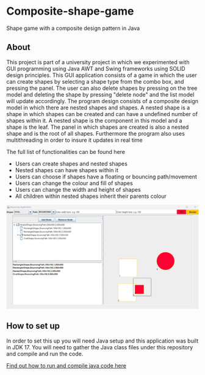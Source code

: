 # Composite-shape-game
Shape game with a composite design pattern in Java

## About 

This project is part of a university project in which we experimented with GUI programming using Java AWT and Swing frameworks using SOLID design principles. This GUI application consists of a game in which the user can create shapes by selecting a shape type from the combo box, and pressing the panel. The user can also delete shapes by pressing on the tree model and deleting the shape by pressing "delete node" and the list model will update accordingly. The program design consists of a composite design model in which there are nested shapes and shapes. A nested shape is a shape in which shapes can be created and can have a undefined number of shapes within it. A nested shape is the component in this model and a shape is the leaf. The panel in which shapes are created is also a nested shape and is the root of all shapes. Furthermore the program also uses multithreading in order to insure it updates in real time

The full list of functionalities can be found here 

* Users can create shapes and nested shapes
* Nested shapes can have shapes within it 
* Users can choose if shapes have a floating or bouncing path/movement
* Users can change the colour and fill of shapes
* Users can change the width and height of shapes
* All children within nested shapes inherit their parents colour
  
<img src="CompositeShapeGame.png" width="675">

## How to set up 

In order to set this up you will need Java setup and this application was built in JDK 17. 
You will need to gather the Java class files under this repository and compile and run the code.

[Find out how to run and compile java code here](https://www.tutorialspoint.com/How-to-run-a-java-program#:~:text=Type%20'javac%20MyFirstJavaProgram.java',result%20printed%20on%20the%20window.)
